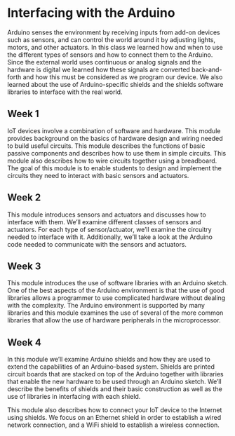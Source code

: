 # Interfacing with the Arduino

Arduino senses the environment by receiving inputs from add-on devices such as sensors, and can control the world around it by adjusting lights, motors, and other actuators. In this class we learned how and when to use the different types of sensors and how to connect them to the Arduino. Since the external world uses continuous or analog signals and the hardware is digital we learned how these signals are converted back-and-forth and how this must be considered as we program our device. We also learned about the use of Arduino-specific shields and the shields software libraries to interface with the real world. 

## Week 1

IoT devices involve a combination of software and hardware. This module provides background on the basics of hardware design and wiring needed to build useful circuits. This module describes the functions of basic passive components and describes how to use them in simple circuits. This module also describes how to wire circuits together using a breadboard. The goal of this module is to enable students to design and implement the circuits they need to interact with basic sensors and actuators.

## Week 2

This module introduces sensors and actuators and discusses how to interface with them. We’ll examine different classes of sensors and actuators. For each type of sensor/actuator, we’ll examine the circuitry needed to interface with it. Additionally, we’ll take a look at the Arduino code needed to communicate with the sensors and actuators.

## Week 3

This module introduces the use of software libraries with an Arduino sketch. One of the best aspects of the Arduino environment is that the use of good libraries allows a programmer to use complicated hardware without dealing with the complexity. The Arduino environment is supported by many libraries and this module examines the use of several of the more common libraries that allow the use of hardware peripherals in the microprocessor.

## Week 4

In this module we’ll examine Arduino shields and how they are used to extend the capabilities of an Arduino-based system. Shields are printed circuit boards that are stacked on top of the Arduino together with libraries that enable the new hardware to be used through an Arduino sketch. We’ll describe the benefits of shields and their basic construction as well as the use of libraries in interfacing with each shield.

This module also describes how to connect your IoT device to the Internet using shields. We focus on an Ethernet shield in order to establish a wired network connection, and a WiFi shield to establish a wireless connection.
